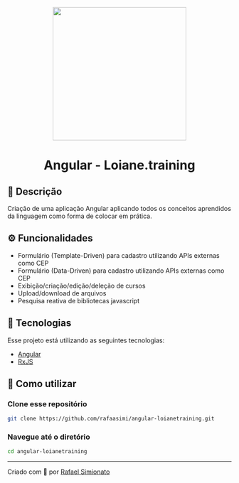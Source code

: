 <p align='center'><img width='300' src="./.github/angular.png"/></p>
<h1 align='center'>Angular - Loiane.training</h1>

## 🔖 Descrição
<p>Criação de uma aplicação Angular aplicando todos os conceitos aprendidos da linguagem como forma de colocar em prática.<p>

## ⚙️ Funcionalidades
- Formulário (Template-Driven) para cadastro utilizando APIs externas como CEP
- Formulário (Data-Driven) para cadastro utilizando APIs externas como CEP
- Exibição/criação/edição/deleção de cursos
- Upload/download de arquivos
- Pesquisa reativa de bibliotecas javascript


## 🚀 Tecnologias
Esse projeto está utilizando as seguintes tecnologias:

- [Angular](https://angular.io/)
- [RxJS](https://rxjs.dev/)


## 🎲 Como utilizar
### Clone esse repositório
```bash
git clone https://github.com/rafaasimi/angular-loianetraining.git
```
### Navegue até o diretório
```bash
cd angular-loianetraining
```

---
<p>Criado com 💙 por <a href='https://github.com/rafaasimi/' target='_blank'>Rafael Simionato</a></p>